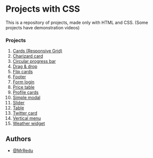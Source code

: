 # Projects with CSS
This is a repository of projects, made only with HTML and CSS.
(Some projects have demonstration videos)


### Projects
1. [Cards (Responsive Grid)](https://github.com/MrRedu/css-projects/tree/main/cards-responsive-grid_css)
2. [Charizard card](https://github.com/MrRedu/css-projects/tree/main/charizard-card_css)
4. [Circular progress bar](https://github.com/MrRedu/css-projects/tree/main/circular-progress-bar_css)
5. [Drag & drop](https://github.com/MrRedu/css-projects/tree/main/drag-%26-drop_css)
6. [Flip cards](https://github.com/MrRedu/css-projects/tree/main/flip-cards_css)
7. [Footer](https://github.com/MrRedu/css-projects/tree/main/footer_css)
8. [Form login](https://github.com/MrRedu/css-projects/tree/main/form-login_css)
9. [Price table](https://github.com/MrRedu/css-projects/tree/main/price-table_css)
10. [Profile cards](https://github.com/MrRedu/css-projects/tree/main/profile-cards_css)
11. [Simple modal](https://github.com/MrRedu/css-projects/tree/main/simple-modal_css)
12. [Slider](https://github.com/MrRedu/css-projects/tree/main/slider_css)
13. [Table](https://github.com/MrRedu/css-projects/tree/main/table_css)
14. [Twitter card](https://github.com/MrRedu/css-projects/tree/main/twitter-card_css)
15. [Vertical menu](https://github.com/MrRedu/css-projects/tree/main/vertical-menu_css)
16. [Weather widget](https://github.com/MrRedu/css-projects/tree/main/weather-widget_css)


## Authors
- [@MrRedu](https://www.github.com/mrredu)
